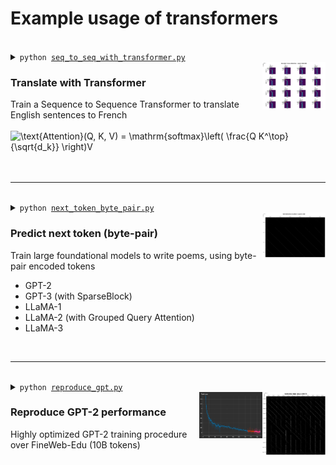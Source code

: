 # Example usage of transformers

<br>
<details>
    <summary>
        <code>python <a href="seq_to_seq_with_transformer.py">seq_to_seq_with_transformer.py</a></code>
    </summary>


```text
$ python examples/transformers/seq_to_seq_with_transformer.py
Data loading..
Using downloaded and verified file: ./data/text\fra-eng.zip
Extracting ./data/text\fra-eng.zip to ./data/text
Data preprocessing..
[en] TextVocabulary(size=12014)
[fr] TextVocabulary(size=21016)

Model: Transformer (19,117,080 params)
Epoch 400/400: 233472it [loss=0.273, acc=0.953]
what do you want to tell us ? (expected: qu'est-ce que vous voulez nous dire ?)
-> BLEU(n_grams=4): 0.000 | beam=(width=1,score=None) -> qu'est-ce que tu veux nous dire ?
-> BLEU(n_grams=4): 0.000 | beam=(width=2,score=-0.22794640539652386) -> qu'est-ce que tu veux nous dire ?
-> BLEU(n_grams=4): 0.000 | beam=(width=3,score=-0.32747009584122644) -> qu'est-ce que tu nous dire ?
------------------------------------------
what does tom think of mary ? (expected: que pense tom de mary ?)
-> BLEU(n_grams=4): 1.000 | beam=(width=1,score=None) -> que pense tom de mary ?
-> BLEU(n_grams=4): 0.688 | beam=(width=2,score=-0.47913063548759405) -> que pense tom de marie ?
-> BLEU(n_grams=4): 1.000 | beam=(width=3,score=-0.3935343007379874) -> que pense tom de mary ?
------------------------------------------
what does this mean for tom ? (expected: qu'est-ce que cela signifie pour tom ?)
-> BLEU(n_grams=4): 0.276 | beam=(width=1,score=None) -> qu'est-ce que cela signifie pour tom signifie pour tom ? qu'est-ce que cela signifie pour tom
-> BLEU(n_grams=4): 0.368 | beam=(width=2,score=-0.1382956975130914) -> qu'est-ce que cela signifie pour tom ? qu'est-ce que cela signifie pour tom ?
-> BLEU(n_grams=4): 0.276 | beam=(width=3,score=-0.3921557664871216) -> qu'est-ce que signifie pour tom que cela signifie pour tom ? qu'est-ce que cela signifie pour
------------------------------------------
what else do we need to buy ? (expected: que devons-nous acheter d'autre ?)
-> BLEU(n_grams=4): 1.000 | beam=(width=1,score=None) -> que devons-nous acheter d'autre ?
-> BLEU(n_grams=4): 1.000 | beam=(width=2,score=-0.02699730700445709) -> que devons-nous acheter d'autre ?
-> BLEU(n_grams=4): 1.000 | beam=(width=3,score=-0.06095004131522437) -> que devons-nous acheter d'autre ?
------------------------------------------
what else do you plan to do ? (expected: que comptez-vous faire d'autre ?)
-> BLEU(n_grams=4): 1.000 | beam=(width=1,score=None) -> que comptez-vous faire d'autre ?
-> BLEU(n_grams=4): 1.000 | beam=(width=2,score=-0.042321138265855804) -> que comptez-vous faire d'autre ?
-> BLEU(n_grams=4): 1.000 | beam=(width=3,score=-0.04204202562502318) -> que comptez-vous faire d'autre ?
------------------------------------------
the swimmers are entering the water . <EOS> (expected: les nageurs entrent dans l'eau . <EOS>)
-> [with teacher forcing] les nageurs entrent dans l'eau . <EOS> . . . . . . . . .
```
</details>
<img src="../../docs/images/transformers__seq_to_seq_with_transformer.png" align="right" width="20%">
<h3>Translate with Transformer</h3>
Train a Sequence to Sequence Transformer to translate English sentences to French<br><br>
<picture>
  <source media="(prefers-color-scheme: light)" srcset="https://math.vercel.app/?color=black&from=\text{Attention}(Q%2C%20K%2C%20V)%20=%20\mathrm{softmax}\left(%20\frac{Q%20K^\top}{\sqrt{d_k}}%20\right)V">
  <img alt="\text{Attention}(Q, K, V) = \mathrm{softmax}\left( \frac{Q K^\top}{\sqrt{d_k}} \right)V" src="https://math.vercel.app/?color=white&from=\text{Attention}(Q%2C%20K%2C%20V)%20=%20\mathrm{softmax}\left(%20\frac{Q%20K^\top}{\sqrt{d_k}}%20\right)V">
</picture>
<br><br><br>


---

<br>
<details>
    <summary>
        <code>python <a href="next_token_byte_pair.py">next_token_byte_pair.py</a></code>
    </summary>

```text
$ python examples/transformers/next_token_byte_pair.py
Data preprocessing..
Training BPE tokenizer:
BPE Merge 500/500: freq=211 (663, 334) -> 755
Encode data..
Split training data

-> Training GPT2(): 7,487,232 parameters
Epoch 100/100 | lr=1.02706e-05 | train_loss=2.0542 val_loss=3.4153 | train_acc=0.4815 val_acc=0.2880
ISABELLA:
Your husband! Camillo
[Now that we have learned how to work with probability];
And suck'd in all this vain bittering Jold,
And in the hotse pursued.
MONTAGUE:
Thou detest; then thy widows was dispersed still. What
That fair mother is a matter?

-> Training GPT3(): 7,487,232 parameters
Epoch 100/100 | lr=1.02706e-05 | train_loss=2.1050 val_loss=3.2339 | train_acc=0.4705 val_acc=0.3113
BUCKINGHAM:
Madam, you are baily witness herein:
A messenger, then the seat of men of courtent,
And slept for that nature of your mants,
Lell in the sea in hand of honour.

-> Training LLaMA1(): 7,661,952 parameters
Epoch 100/100 | lr=1.02706e-05 | train_loss=0.1030 val_loss=6.8255 | train_acc=0.9759 val_acc=0.2444
, is an English weep.
My friend Plantagenet, Siliar, reputation to alive,
And with his wife's greetings, as we are.
See that he sends herNow to bed;
The word and violate, was so pites hard to height.
More than the hirdTower.
KING RICHARD II:
Ay, but yet she's gone

-> Training LLaMA2(): 7,661,952 parameters
Epoch 100/100 | lr=1.02706e-05 | train_loss=0.0984 val_loss=6.7783 | train_acc=0.9769 val_acc=0.2519
Strike the drum.
FRIAR LAURENCE:
I will be brief, for my short date of breath
Is not so long as is a tedious tale.
Romeo, there dead, was husband to that Juliet;
And she, there dead, that Romeo's faithful wife:
I married them; and their stol'n marriage-day

-> Training LLaMA3(): 7,661,952 parameters
Epoch 100/100 | lr=1.02706e-05 | train_loss=0.0995 val_loss=6.7469 | train_acc=0.9766 val_acc=0.2523
SICINIUS:
We speak no more indocate:
Let me know the ground of heaven, you
not only chamberlary mask'd with her soul.
Second Murderer:
'Zounds, some p cannot go forward: what may I speak


```
</details>
<img src="../../docs/images/transformers__next_token_byte_pair.png" align="right" width="20%">
<h3>Predict next token (byte-pair)</h3>

Train large foundational models to write poems, using byte-pair encoded tokens 

- GPT-2
- GPT-3 (with SparseBlock)
- LLaMA-1
- LLaMA-2 (with Grouped Query Attention)
- LLaMA-3

<br>

---

<br>
<details>
    <summary>
        <code>python <a href="reproduce_gpt.py">reproduce_gpt.py</a></code>
    </summary>

```text
$ docker run -it --rm --gpus all -v --name deep deep bash -c "python examples/transformers/reproduce_gpt.py"
Found 99 train shards and 1 val shards
Initial val loss: 10.9347
Compiling the model..
Training...
Step 1/19073: lr=8.39161e-07 | grad_norm=14.2035 | loss=10.939554 | tok/sek=56718.7 | duration=9.2 sec | ETA: 48h 58m 6s
Step 1/19073: val_loss=10.8874
[Neural networks are]matched Pensionivalhenscoinsouk Participants Ether parliament Continentaludgetbcitions psychiat¯¯¯¯ Omn additives fourfind referrals Originallyoffensive\\\\\\\\\\\\\\\\ restraints borders regressionFinishClub methods shareholder KOById Hi TJ maneu plasterouk Synt TimberwolvesLET Manualregon Blossom Book brawl hairs promises Corporation2017 audience
Saving checkpoint at step=1...
...
Step 19073/19073: lr=6.00000e-05 | grad_norm=0.2995 | loss=3.133242 | tok/sek=59049.4 | duration=8.9 sec | ETA: 0h 0m 0s
Step 19073/19073: val_loss=3.0372
[Neural networks are] the only type of brain function that consists of a complete two-electron population. It is this set of interconnected brain networks that provides a fundamental basis to our understanding of brain science, understanding, and communication.
Although the actual brain network is not
```
</details>
<img src="../../docs/images/transformers__reproduce_gpt2.png" align="right" width="20%">
<img src="../../docs/images/transformers__reproduce_gpt.png" align="right" width="20%">
<h3>Reproduce GPT-2 performance</h3>

Highly optimized GPT-2 training procedure over FineWeb-Edu (10B tokens)

<br><br><br>



